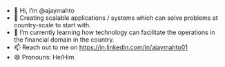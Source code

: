- 👋 Hi, I’m @ajaymahto
- 👀 Creating scalable applications / systems which can solve problems at country-scale to start with.
- 🌱 I’m currently learning how technology can facilitate the operations in the financial domain in the country.
- 📫 Reach out to me on https://in.linkedin.com/in/ajaymahto01
- 😄 Pronouns: He/Him

<!---
ajaymahto15/ajaymahto15 is a ✨ special ✨ repository because its `README.md` (this file) appears on your GitHub profile.
You can click the Preview link to take a look at your changes.
--->
